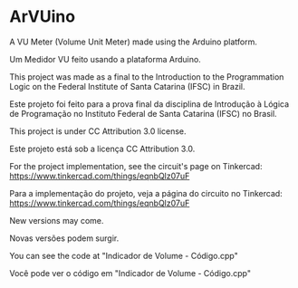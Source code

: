 # ArVUino
 A VU Meter (Volume Unit Meter) made using the Arduino platform.
 
 Um Medidor VU feito usando a plataforma Arduino.


 This project was made as a final to the Introduction to the Programmation Logic on the Federal Institute of Santa Catarina (IFSC) in Brazil.
 
 Este projeto foi feito para a prova final da disciplina de Introdução à Lógica de Programação no Instituto Federal de Santa Catarina (IFSC) no Brasil.
 

 This project is under CC Attribution 3.0 license.
 
 Este projeto está sob a licença CC Attribution 3.0.
 

 For the project implementation, see the circuit's page on Tinkercad: https://www.tinkercad.com/things/eqnbQlz07uF
 
 Para a implementação do projeto, veja a página do circuito no Tinkercad: https://www.tinkercad.com/things/eqnbQlz07uF
 

 New versions may come.
 
 Novas versões podem surgir.
 

 You can see the code at "Indicador de Volume - Código.cpp"
 
 Você pode ver o código em "Indicador de Volume - Código.cpp"
